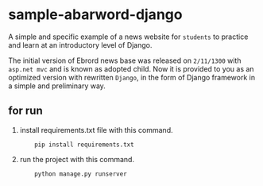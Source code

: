# sample-abarword-django

A simple and specific example of a news website for `students` to practice and learn at an introductory level of Django.

The initial version of Ebrord news base was released on `2/11/1300` with `asp.net mvc` and is known as adopted child. Now it is provided to you as an optimized version with rewritten `Django`, in the form of Django framework in a simple and preliminary way.

## for run

1. install requirements.txt file with this command.

    ```
        pip install requirements.txt
    ```
2. run the project with this command.

    ```
        python manage.py runserver
    ```